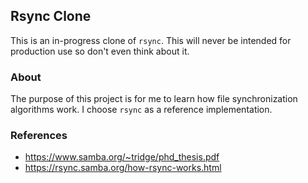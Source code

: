 ## Rsync Clone
This is an in-progress clone of `rsync`. This will never be intended for production use so don't even think about it.

### About
The purpose of this project is for me to learn how file synchronization algorithms work. I choose `rsync` as a reference implementation.


### References
- https://www.samba.org/~tridge/phd_thesis.pdf
- https://rsync.samba.org/how-rsync-works.html
